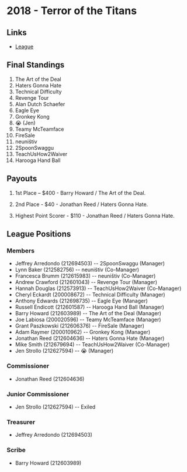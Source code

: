 # 2018 - Terror of the Titans

## Links

* [League](https://archive.fantasysports.yahoo.com/nfl/2018/117259)

## Final Standings

1. The Art of the Deal
2. Haters Gonna Hate
3. Technical Difficulty
4. Revenge Tour
5. Alan Dutch Schaefer
6. Eagle Eye
7. Gronkey Kong
8. 😭 (Jen)
9. Teamy McTeamface
10. FireSale
11. neuništiv
12. 2SpoonSwaggu
13. TeachUsHow2Waiver
14. Harooga Hand Ball

## Payouts

1. 1st Place – $400 - Barry Howard / The Art of the Deal.

2. 2nd Place - $40 - Jonathan Reed / Haters Gonna Hate.

3. Highest Point Scorer - $110 - Jonathan Reed / Haters Gonna Hate.

## League Positions

### Members

* Jeffrey Arredondo (212694503) -- 2SpoonSwaggu (Manager)
* Lynn Baker (212582756) -- neuništiv (Co-Manager)
* Francesca Brumm (212615983) -- neuništiv (Co-Manager)
* Andrew Crawford (212601043) -- Revenge Tour (Manager)
* Hannah Douglas (212573913) -- TeachUsHow2Waiver (Co-Manager)
* Cheryl Eckardt (200008672) -- Technical Difficulty (Manager)
* Anthony Edwards (212698735) -- Eagle Eye (Manager)
* Russell Endicott (212601587) -- Harooga Hand Ball (Manager)
* Barry Howard (212603989) -- The Art of the Deal (Manager)
* Joe Labiosa (200020596) -- Teamy McTeamface (Manager)
* Grant Paszkowski (212606376) -- FireSale (Manager)
* Adam Raymer (200010962) -- Gronkey Kong (Manager)
* Jonathan Reed (212604636) -- Haters Gonna Hate (Manager)
* Mike Smith (212679694) -- TeachUsHow2Waiver (Co-Manager)
* Jen Strollo (212627594) -- 😭 (Manager)

### Commissioner

* Jonathan Reed (212604636)

### Junior Commissioner

* Jen Strollo (212627594) -- Exiled

### Treasurer

* Jeffrey Arredondo (212694503)

### Scribe

* Barry Howard (212603989)
